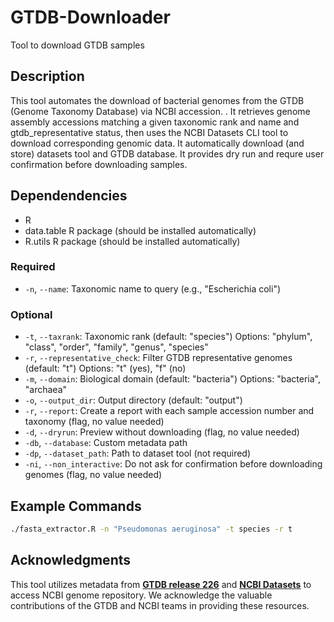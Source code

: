 # GTDB-Downloader
Tool to download GTDB samples 
## Description
This tool automates the download of bacterial genomes from the GTDB (Genome Taxonomy Database) via NCBI accession. . It retrieves genome assembly accessions matching a given taxonomic rank and name and gtdb_representative status, then uses the NCBI Datasets CLI tool to download corresponding genomic data. It automatically download (and store) datasets tool and GTDB database. It provides dry run and requre user confirmation before downloading samples.
## Dependendencies 
- R
- data.table R package (should be installed automatically)
- R.utils R package (should be installed automatically)
### Required
- `-n`, `--name`: Taxonomic name to query (e.g., "Escherichia coli")

### Optional
- `-t`, `--taxrank`: Taxonomic rank (default: "species")
  Options: "phylum", "class", "order", "family", "genus", "species"
- `-r`, `--representative_check`: Filter GTDB representative genomes (default: "t")
  Options: "t" (yes), "f" (no)
- `-m`, `--domain`: Biological domain (default: "bacteria")
  Options: "bacteria", "archaea"
- `-o`, `--output_dir`: Output directory (default: "output")
- `-r`, `--report`: Create a report with each sample accession number and taxonomy (flag, no value needed)
- `-d`, `--dryrun`: Preview without downloading (flag, no value needed)
- `-db`, `--database`: Custom metadata path
- `-dp`, `--dataset_path`: Path to dataset tool (not required)
- `-ni`, `--non_interactive`: Do not ask for confirmation before downloading genomes (flag, no value needed)

## Example Commands
```bash
./fasta_extractor.R -n "Pseudomonas aeruginosa" -t species -r t
```
## Acknowledgments
This tool utilizes metadata from [**GTDB release 226**](https://gtdb.ecogenomic.org/) and [**NCBI Datasets**](https://www.ncbi.nlm.nih.gov/datasets/docs/v2/command-line-tools/) to access NCBI genome repository. We acknowledge the valuable contributions of the GTDB and NCBI teams in providing these resources.

